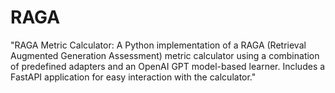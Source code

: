 # RAGA
"RAGA Metric Calculator: A Python implementation of a RAGA (Retrieval Augmented Generation Assessment) metric calculator using a combination of predefined adapters and an OpenAI GPT model-based learner. Includes a FastAPI application for easy interaction with the calculator."
